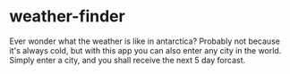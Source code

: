 # weather-finder
Ever wonder what the weather is like in antarctica? Probably not because it's always cold, but with this app you can also enter any city in the world. Simply enter a city, and you shall receive the next 5 day forcast.
